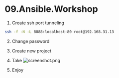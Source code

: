 09.Ansible.Workshop
========

1. Create ssh port tunneling
```bash
ssh -f -N -L 8888:localhost:80 root@192.168.31.13

```

2. Change password

3. Create new project

4. Take ![screenshot.png](https://github.com/pankrys/sa.it-academy.by/blob/m-sa2-09-19/zmicer_zadorau/09.Ansible.Workshop/printscreen.png)

5. Enjoy
